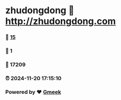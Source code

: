 # zhudongdong :link: http://zhudongdong.com 
### :page_facing_up: [15](http://zhudongdong.com/tag.html) 
### :speech_balloon: 1 
### :hibiscus: 17209 
### :alarm_clock: 2024-11-20 17:15:10 
### Powered by :heart: [Gmeek](https://github.com/Meekdai/Gmeek)
